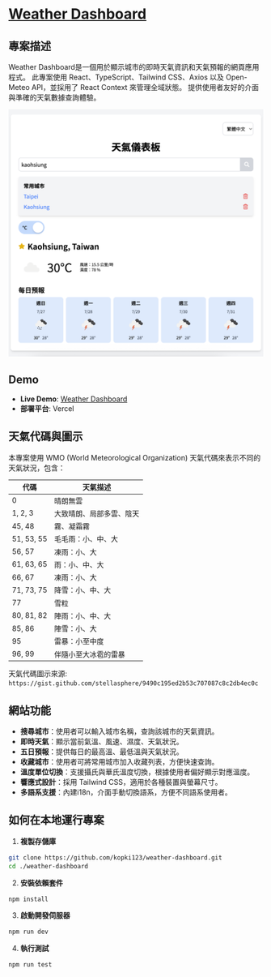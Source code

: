 # [Weather Dashboard](<https://weather-dashboard-sepia-one.vercel.app/>)

## 專案描述
Weather Dashboard是一個用於顯示城市的即時天氣資訊和天氣預報的網頁應用程式。
此專案使用 React、TypeScript、Tailwind CSS、Axios 以及 Open-Meteo API，並採用了 React Context 來管理全域狀態。
提供使用者友好的介面與準確的天氣數據查詢體驗。

![Weather Dashboard Preview](./public/app-preview.png)

## Demo
- **Live Demo**: [Weather Dashboard](https://weather-dashboard-sepia-one.vercel.app/)
- **部署平台**: Vercel

## 天氣代碼與圖示
本專案使用 WMO (World Meteorological Organization) 天氣代碼來表示不同的天氣狀況，包含：

| 代碼 | 天氣描述 |
|------|----------|
| 0 | 晴朗無雲 |
| 1, 2, 3 | 大致晴朗、局部多雲、陰天 |
| 45, 48 | 霧、凝霜霧 |
| 51, 53, 55 | 毛毛雨：小、中、大 |
| 56, 57 | 凍雨：小、大 |
| 61, 63, 65 | 雨：小、中、大 |
| 66, 67 | 凍雨：小、大 |
| 71, 73, 75 | 降雪：小、中、大 |
| 77 | 雪粒 |
| 80, 81, 82 | 陣雨：小、中、大 |
| 85, 86 | 陣雪：小、大 |
| 95 | 雷暴：小至中度 |
| 96, 99 | 伴隨小至大冰雹的雷暴 |

天氣代碼圖示來源: `https://gist.github.com/stellasphere/9490c195ed2b53c707087c8c2db4ec0c`

## 網站功能
- **搜尋城市**：使用者可以輸入城市名稱，查詢該城市的天氣資訊。
- **即時天氣**：顯示當前氣溫、風速、濕度、天氣狀況。
- **五日預報**：提供每日的最高溫、最低溫與天氣狀況。
- **收藏城市**：使用者可將常用城市加入收藏列表，方便快速查詢。
- **溫度單位切換**：支援攝氏與華氏溫度切換，根據使用者偏好顯示對應溫度。
- **響應式設計**：採用 Tailwind CSS，適用於各種裝置與螢幕尺寸。
- **多語系支援**：內建i18n，介面手動切換語系，方便不同語系使用者。

## 如何在本地運行專案

1. **複製存儲庫**
  ```bash
  git clone https://github.com/kopki123/weather-dashboard.git
  cd ./weather-dashboard
  ```

2. **安裝依賴套件**
  ```bash
  npm install
  ```

3. **啟動開發伺服器**
  ```bash
  npm run dev
  ```

4. **執行測試**
  ```bash
  npm run test
  ```
